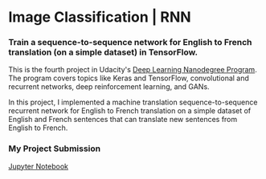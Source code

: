 # Image Classification | RNN

### Train a sequence-to-sequence network for English to French translation (on a simple dataset) in TensorFlow.

This is the fourth project in Udacity's [Deep Learning Nanodegree Program](https://www.udacity.com/course/deep-learning-nanodegree--nd101). The program covers topics like Keras and TensorFlow, convolutional and recurrent networks, deep reinforcement learning, and GANs. 

In this project, I implemented a machine translation sequence-to-sequence recurrent network for English to French translation on a simple dataset of English and French sentences that can translate new sentences from English to French.

### My Project Submission
[Jupyter Notebook](https://github.com/granularity/RNN-language-translation/blob/master/dlnd_language_translation.ipynb)
